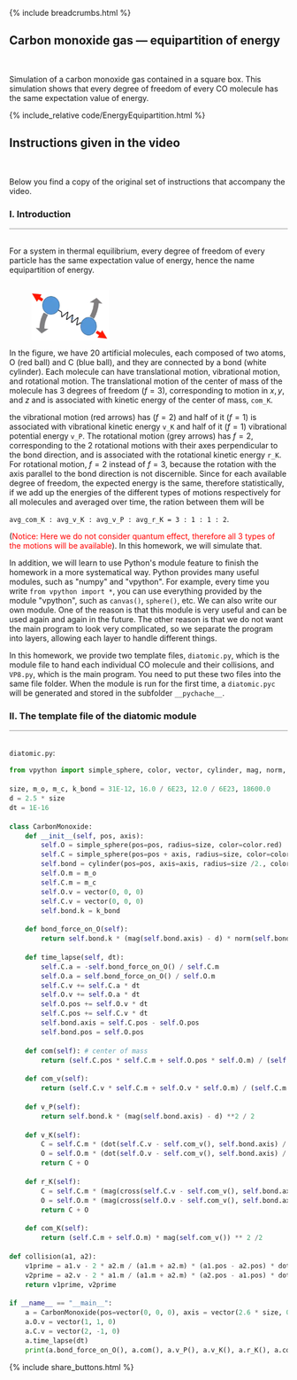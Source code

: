 {% include breadcrumbs.html %}

## Carbon monoxide gas &mdash; equipartition of energy 
<div class="header_line"><br/></div>

Simulation of a carbon monoxide gas contained in a square box.
This simulation shows that every degree of freedom of every 
CO molecule has the same expectation value of energy.

{% include_relative code/EnergyEquipartition.html %}

<p style="clear:both;"></p>

## Instructions given in the video
<div class="header_line"><br/></div>

Below you find a copy of the original set of instructions that accompany the video.

### I. Introduction
<div style="border-top: 1px solid #999999"><br/></div>

For a system in thermal equilibrium, every degree of freedom of every particle has the same expectation value of energy, hence the name equipartition of energy.
<figure style="float: right;">
  <img style="display: block" src="./images/co_molecule.png" alt="Carbon monoxide" width="33%"/>
</figure>

In the figure, we have 20 artificial molecules, each composed of two atoms, O (red ball)
and C (blue ball), and they are connected by a bond (white cylinder). Each molecule can have translational
motion, vibrational motion, and rotational motion. The translational motion of the center of mass of the 
molecule has 3 degrees of freedom ($f=3$), corresponding to motion in $x, y$, and $z$ and is associated with kinetic energy of the center of mass, `com_K`.

the vibrational motion (red arrows) has ($f=2$) and half of it ($f=1$) is associated
with vibrational kinetic energy `v_K` and half of it ($f=1$) vibrational potential 
energy `v_P`. The rotational motion (grey arrows) has $f=2$, corresponding to
the 2 rotational motions with their axes perpendicular to the bond direction,
and is associated with the rotational kinetic energy `r_K`. For rotational
motion, $f=2$ instead of $f=3$, because the rotation with the axis parallel to the bond direction is not
discernible. Since for each available degree of freedom, the expected energy is the same, therefore
statistically, if we add up the energies of the different types of motions respectively for all molecules and
averaged over time, the ration between them will be 

`avg_com_K : avg_v_K : avg_v_P : avg_r_K = 3 : 1 : 1 : 2`.

(<span style="color:red">Notice: Here we do not consider quantum effect, therefore all 3 types of the motions will be available</span>). In
this homework, we will simulate that.

In addition, we will learn to use Python's module feature to finish the homework in a more systematical way. 
Python provides many useful modules, such as "numpy" and "vpython". For example, every time you write
`from vpython import *`, you can use everything provided by the module "vpython", such as `canvas()`, 
`sphere()`, etc. We can also write our own module. One of the reason is that this module is very useful
and can be used again and again in the future. The other reason is that we do not want the main program to 
look very complicated, so we separate the program into layers, allowing each layer to handle different things.

In this homework, we provide two template files, `diatomic.py`, which is the module file to hand each
individual CO molecule and their collisions, and `VP8.py`, which is the main program. You need to put these
two files into the same file folder. When the module is run for the first time, a `diatomic.pyc` will be generated
and stored in the subfolder `__pychache__`.

### II. The template file of the diatomic module
<div style="border-top: 1px solid #999999"><br/></div>

`diatomic.py`:

```python
from vpython import simple_sphere, color, vector, cylinder, mag, norm, dot, cross, rate

size, m_o, m_c, k_bond = 31E-12, 16.0 / 6E23, 12.0 / 6E23, 18600.0
d = 2.5 * size
dt = 1E-16

class CarbonMonoxide:
    def __init__(self, pos, axis):
        self.O = simple_sphere(pos=pos, radius=size, color=color.red)
        self.C = simple_sphere(pos=pos + axis, radius=size, color=color.blue)
        self.bond = cylinder(pos=pos, axis=axis, radius=size /2., color=color.white)
        self.O.m = m_o
        self.C.m = m_c
        self.O.v = vector(0, 0, 0)
        self.C.v = vector(0, 0, 0)
        self.bond.k = k_bond

    def bond_force_on_O(self):
        return self.bond.k * (mag(self.bond.axis) - d) * norm(self.bond.axis)

    def time_lapse(self, dt):
        self.C.a = -self.bond_force_on_O() / self.C.m
        self.O.a = self.bond_force_on_O() / self.O.m
        self.C.v += self.C.a * dt
        self.O.v += self.O.a * dt
        self.O.pos += self.O.v * dt
        self.C.pos += self.C.v * dt
        self.bond.axis = self.C.pos - self.O.pos
        self.bond.pos = self.O.pos

    def com(self): # center of mass
        return (self.C.pos * self.C.m + self.O.pos * self.O.m) / (self.C.m + self.O.m)

    def com_v(self):
        return (self.C.v * self.C.m + self.O.v * self.O.m) / (self.C.m + self.O.m)

    def v_P(self):
        return self.bond.k * (mag(self.bond.axis) - d) **2 / 2

    def v_K(self):
        C = self.C.m * (dot(self.C.v - self.com_v(), self.bond.axis) / mag(self.bond.axis)) ** 2 /2
        O = self.O.m * (dot(self.O.v - self.com_v(), self.bond.axis) / mag(self.bond.axis)) ** 2 /2
        return C + O

    def r_K(self):
        C = self.C.m * (mag(cross(self.C.v - self.com_v(), self.bond.axis)) / mag(self.bond.axis)) ** 2 /2
        O = self.O.m * (mag(cross(self.O.v - self.com_v(), self.bond.axis)) / mag(self.bond.axis)) ** 2 /2
        return C + O

    def com_K(self):
        return (self.C.m + self.O.m) * mag(self.com_v()) ** 2 /2

def collision(a1, a2):
    v1prime = a1.v - 2 * a2.m / (a1.m + a2.m) * (a1.pos - a2.pos) * dot(a1.v - a2.v, a1.pos - a2.pos) / mag(a1.pos - a2.pos) ** 2
    v2prime = a2.v - 2 * a1.m / (a1.m + a2.m) * (a2.pos - a1.pos) * dot(a2.v - a1.v, a2.pos - a1.pos) / mag(a2.pos - a1.pos) ** 2
    return v1prime, v2prime

if __name__ == "__main__":
    a = CarbonMonoxide(pos=vector(0, 0, 0), axis = vector(2.6 * size, 0, 0))
    a.O.v = vector(1, 1, 0)
    a.C.v = vector(2, -1, 0)
    a.time_lapse(dt)
    print(a.bond_force_on_O(), a.com(), a.v_P(), a.v_K(), a.r_K(), a.com_K())

```


<p style="clear: both;"></p>

{% include share_buttons.html %}